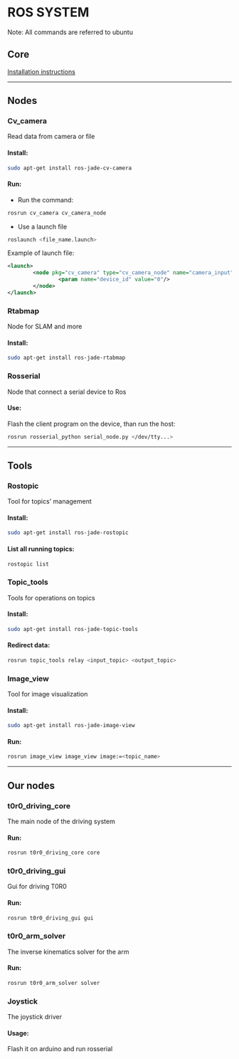 # ROS SYSTEM

Note: All commands are referred to ubuntu

## Core

[Installation instructions](http://wiki.ros.org/jade/Installation/UbuntuARM)

- - - -

## Nodes

### **Cv_camera**
Read data from camera or file

#### Install:
```bash
sudo apt-get install ros-jade-cv-camera
```
#### Run:
- Run the command:
```bash
rosrun cv_camera cv_camera_node
```
- Use a launch file
```bash
roslaunch <file_name.launch>
```
Example of launch file:
```xml
<launch>
        <node pkg="cv_camera" type="cv_camera_node" name="camera_input">
                <param name="device_id" value="0"/>
        </node>
</launch>
```

### **Rtabmap**
Node for SLAM and more

#### Install:
```bash
sudo apt-get install ros-jade-rtabmap
```

### **Rosserial**
Node that connect a serial device to Ros

#### Use:
Flash the client program on the device, than run the host:
```bash
rosrun rosserial_python serial_node.py </dev/tty...>
```

- - - -

## Tools

### **Rostopic**
Tool for topics' management

#### Install:
```bash
sudo apt-get install ros-jade-rostopic
```
#### List all running topics:
```bash
rostopic list
```

### **Topic_tools**
Tools for operations on topics

#### Install:
```bash
sudo apt-get install ros-jade-topic-tools
```
#### Redirect data:
```bash
rosrun topic_tools relay <input_topic> <output_topic>
```

### **Image_view**
Tool for image visualization

#### Install:
```bash
sudo apt-get install ros-jade-image-view
```

#### Run:
```bash
rosrun image_view image_view image:=<topic_name>
```

- - - -

## Our nodes

### **t0r0_driving_core**
The main node of the driving system

#### Run:
```bash
rosrun t0r0_driving_core core
```

### **t0r0_driving_gui**
Gui for driving T0R0

#### Run:
```bash
rosrun t0r0_driving_gui gui
```

### **t0r0_arm_solver**
The inverse kinematics solver for the arm

#### Run:
```bash
rosrun t0r0_arm_solver solver
```

### Joystick
The joystick driver

#### Usage:
Flash it on arduino and run rosserial
